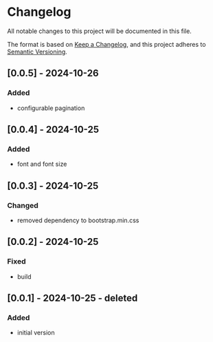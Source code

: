 # Changelog

All notable changes to this project will be documented in this file.

The format is based on [Keep a Changelog](https://keepachangelog.com/en/1.1.0/),
and this project adheres to [Semantic Versioning](https://semver.org/spec/v2.0.0.html).

## [0.0.5] - 2024-10-26

### Added
- configurable pagination

## [0.0.4] - 2024-10-25

### Added

- font and font size

## [0.0.3] - 2024-10-25

### Changed

- removed dependency to bootstrap.min.css

## [0.0.2] - 2024-10-25

### Fixed

- build

## [0.0.1] - 2024-10-25 - deleted

### Added

- initial version
